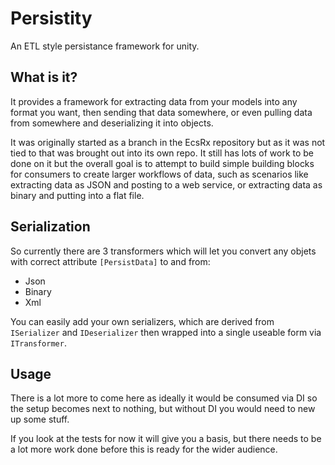 # Persistity

An ETL style persistance framework for unity.

## What is it?

It provides a framework for extracting data from your models into any format you want, then sending that data somewhere, or even pulling data from somewhere and deserializing it into objects.

It was originally started as a branch in the EcsRx repository but as it was not tied to that was brought out into its own repo. It still has lots of work to be done on it but the overall goal is to attempt to build simple building blocks for consumers to create larger workflows of data, such as scenarios like extracting data as JSON and posting to a web service, or extracting data as binary and putting into a flat file.

## Serialization

So currently there are 3 transformers which will let you convert any objets with correct attribute `[PersistData]` to and from:

- Json
- Binary
- Xml

You can easily add your own serializers, which are derived from `ISerializer` and `IDeserializer` then wrapped into a single useable form via `ITransformer`.

## Usage
There is a lot more to come here as ideally it would be consumed via DI so the setup becomes next to nothing, but without DI you would need to new up some stuff.

If you look at the tests for now it will give you a basis, but there needs to be a lot more work done before this is ready for the wider audience.
